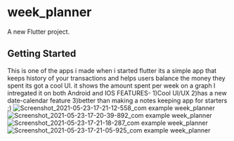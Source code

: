 # week_planner

A new Flutter project.

## Getting Started

This is one of the apps i made when i started flutter its a simple app that keeps history of your transactions and helps users balance the money they spent its got a cool 
UI. it shows the amount spent per week on a graph
I intregated it on both Android and IOS
FEATURES-
1)Cool UI/UX
2)has a new date-calendar feature
3)better than making a notes keeping app for starters ;)
![Screenshot_2021-05-23-17-21-12-558_com example week_planner](https://user-images.githubusercontent.com/61292543/119259447-3c32bc80-bb83-11eb-9464-d68e05dbdfa5.jpg)
![Screenshot_2021-05-23-17-20-39-892_com example week_planner](https://user-images.githubusercontent.com/61292543/119259452-3e951680-bb83-11eb-96f2-de4ccc6e9833.jpg)
![Screenshot_2021-05-23-17-21-18-287_com example week_planner](https://user-images.githubusercontent.com/61292543/119259453-3fc64380-bb83-11eb-82f0-6bc0c6b4fe40.jpg)
![Screenshot_2021-05-23-17-21-05-925_com example week_planner](https://user-images.githubusercontent.com/61292543/119259454-405eda00-bb83-11eb-92d3-8085ae8de542.jpg)
